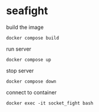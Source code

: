 # seafight

build the image
```
docker compose build
```

run server
```
docker compose up
```

stop server
```
docker compose down
```

connect to container
```
docker exec -it socket_fight bash

```